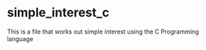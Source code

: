# simple_interest_c

This is a file that works out simple interest using the C Programming language


